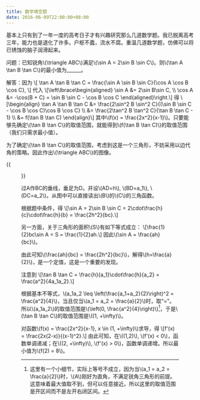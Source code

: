 ```yaml
---
title: 数学填空题
date: 2016-06-09T22:00:00+08:00
---
```


<script>
mathjax
</script>

基本上只有到了一年一度的高考日子才有兴趣研究那么几道数学题。我已脱离高考三年，能力也是退化了许多。户枢不蠹，流水不腐。重温几道数学题，仿佛可以将已锈蚀的脑子润滑起来。

问题：已知锐角\\(\triangle ABC\\)满足\\(\sin A = 2\sin B \sin C\\)。则\\(\tan A \tan B \tan C\\)的最小值为______。

解答：因为
\\[ \tan A \tan B \tan C = \frac{\sin A \sin B \sin C}{\cos A \cos B \cos C}, \\]
代入
\\[\left\lbrace\begin{aligned}
\sin A &= 2\sin B\sin C, \\\\ 
\cos A &= -\cos(B + C) = \sin B \sin C - \cos B \cos C
\end{aligned}\right.\\]
得 <!--more-->
\\[\begin{align}
\tan A \tan B \tan C &= \frac{2\sin^2 B \sin^2 C}{(\sin B \sin C - \cos B \cos C)\cos B \cos C} \\\\ 
&= \frac{2\tan^2 B \tan^2 C}{\tan B \tan C - 1} \\\\ 
&= f(\tan B \tan C)
\end{align}\\]
其中\\(f(x) = \frac{2x^2}{x-1}\\)。只要能够先确定\\(\tan B \tan C\\)的取值范围，就能得到\\(f(\tan B \tan C)\\)的取值范围（我们只需求最小值）。

为了确定\\(\tan B \tan C\\)的取值范围，考虑到这是一个三角形，不妨采用以边代角的策略。因此作出\\(\triangle ABC\\)的图像。

{{<figure src="/media/math-1.png">}}

过A作BC的垂线，垂足为D。并设\\(AD=h\\), \\(BD=a_1\\), \\(DC=a_2\\)。从图中可以直接读出\\(B\\)的\\(C\\)的三角函数。

根据题中条件，得
\\[\sin A = 2\sin B \sin C = 2\cdot\frac{h}{c}\cdot\frac{h}{b} = \frac{2h^2}{bc}.\\]

另一方面，关于三角形的面积\\(S\\)有如下等式成立：
\\[\frac{1}{2}bc\sin A = S = \frac{1}{2}ah.\\]
因此\\(\sin A = \frac{ah}{bc}\\)。

由此可知\\(\frac{ah}{bc} = \frac{2h^2}{bc}\\)，解得\\(h=\frac{a}{2}\\)，是一个定值，这是一个重要的发现。

注意到
\\[\tan B \tan C = \frac{h}{a_1}\cdot\frac{h}{a_2} = \frac{a^2}{4a_1a_2}.\\]

根据基本不等式，\\(a_1a_2 \leq \left(\frac{a_1+a_2}{2}\right)^2 = \frac{a^2}{4}\\)，当且仅当\\(a_1 = a_2 = \frac{a}{2}\\)时，取“=”。所以\\(a_1a_2\\)的取值范围是\\(\left(0, \frac{a^2}{4}\right)\\)[^1]，于是\\(\tan B \tan C\\)的取值范围是\\((1, +\infty)\\)。

对函数\\(f(x) = \frac{2x^2}{x-1}, x \in (1, +\infty)\\)求导，得
\\[f'(x) = \frac{2x(2-x)}{(x-1)^2}.\\]
由此可知，在\\((1,2)\\), \\(f'(x) < 0\\)，函数单调递减；在\\((2, +\infty)\\), \\(f'(x) > 0\\)，函数单调递增。所以最小值为\\(f(2) = 8\\)。

[^1]: 这里有一个小细节，实际上等号不成立，因为当\\(a_1 = a_2 = \frac{a}{2}\\)时，\\(A\\)刚好为直角，不满足锐角三角形的前提。这意味着最大值取不到，但可以任意接近。所以这里的取值范围是开区间而不是左开右闭区间。

